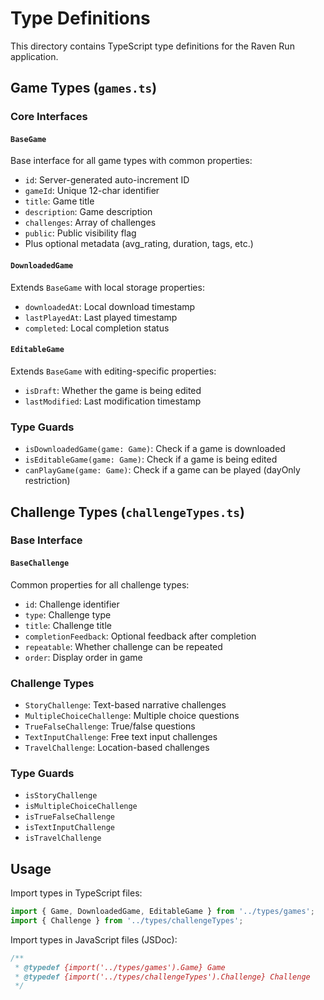 # Type Definitions

This directory contains TypeScript type definitions for the Raven Run application.

## Game Types (`games.ts`)

### Core Interfaces

#### `BaseGame`
Base interface for all game types with common properties:
- `id`: Server-generated auto-increment ID
- `gameId`: Unique 12-char identifier
- `title`: Game title
- `description`: Game description
- `challenges`: Array of challenges
- `public`: Public visibility flag
- Plus optional metadata (avg_rating, duration, tags, etc.)

#### `DownloadedGame`
Extends `BaseGame` with local storage properties:
- `downloadedAt`: Local download timestamp
- `lastPlayedAt`: Last played timestamp
- `completed`: Local completion status

#### `EditableGame`
Extends `BaseGame` with editing-specific properties:
- `isDraft`: Whether the game is being edited
- `lastModified`: Last modification timestamp

### Type Guards
- `isDownloadedGame(game: Game)`: Check if a game is downloaded
- `isEditableGame(game: Game)`: Check if a game is being edited
- `canPlayGame(game: Game)`: Check if a game can be played (dayOnly restriction)

## Challenge Types (`challengeTypes.ts`)

### Base Interface

#### `BaseChallenge`
Common properties for all challenge types:
- `id`: Challenge identifier
- `type`: Challenge type
- `title`: Challenge title
- `completionFeedback`: Optional feedback after completion
- `repeatable`: Whether challenge can be repeated
- `order`: Display order in game

### Challenge Types
- `StoryChallenge`: Text-based narrative challenges
- `MultipleChoiceChallenge`: Multiple choice questions
- `TrueFalseChallenge`: True/false questions
- `TextInputChallenge`: Free text input challenges
- `TravelChallenge`: Location-based challenges

### Type Guards
- `isStoryChallenge`
- `isMultipleChoiceChallenge`
- `isTrueFalseChallenge`
- `isTextInputChallenge`
- `isTravelChallenge`

## Usage

Import types in TypeScript files:
```typescript
import { Game, DownloadedGame, EditableGame } from '../types/games';
import { Challenge } from '../types/challengeTypes';
```

Import types in JavaScript files (JSDoc):
```javascript
/**
 * @typedef {import('../types/games').Game} Game
 * @typedef {import('../types/challengeTypes').Challenge} Challenge
 */
```
